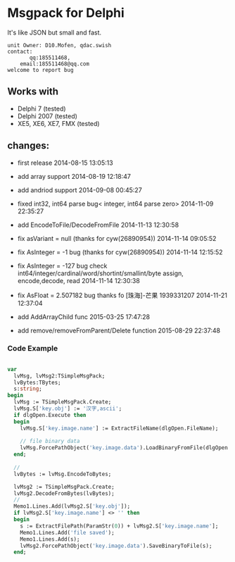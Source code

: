 # Msgpack for Delphi

It's like JSON but small and fast.

```
unit Owner: D10.Mofen, qdac.swish
contact:
       qq:185511468, 
    email:185511468@qq.com
welcome to report bug
```

Works with
--------
* Delphi 7 (tested)
* Delphi 2007 (tested)
* XE5, XE6, XE7, FMX (tested)

changes:
--------
   + first release
     2014-08-15 13:05:13

   + add array support
     2014-08-19 12:18:47

   + add andriod support
     2014-09-08 00:45:27
	
   * fixed int32, int64 parse bug< integer, int64 parse zero>
     2014-11-09 22:35:27

   + add EncodeToFile/DecodeFromFile
     2014-11-13 12:30:58

   * fix  asVariant = null (thanks for cyw(26890954))
     2014-11-14 09:05:52

   * fix AsInteger = -1 bug (thanks for cyw(26890954))
     2014-11-14 12:15:52

   * fix AsInteger = -127 bug
     check int64/integer/cardinal/word/shortint/smallint/byte assign, encode,decode, read
     2014-11-14 12:30:38

   * fix AsFloat = 2.507182 bug
     thanks fo [珠海]-芒果  1939331207
     2014-11-21 12:37:04

   * add AddArrayChild func
     2015-03-25 17:47:28

   * add remove/removeFromParent/Delete function
     2015-08-29 22:37:48

  
### Code Example
```Pascal

var
  lvMsg, lvMsg2:TSimpleMsgPack;
  lvBytes:TBytes;
  s:string;
begin
  lvMsg := TSimpleMsgPack.Create;
  lvMsg.S['key.obj'] := '汉字,ascii';
  if dlgOpen.Execute then
  begin
    lvMsg.S['key.image.name'] := ExtractFileName(dlgOpen.FileName);
    
    // file binary data
    lvMsg.ForcePathObject('key.image.data').LoadBinaryFromFile(dlgOpen.FileName);
  end;
  
  //
  lvBytes := lvMsg.EncodeToBytes;

  lvMsg2 := TSimpleMsgPack.Create;
  lvMsg2.DecodeFromBytes(lvBytes);
  //
  Memo1.Lines.Add(lvMsg2.S['key.obj']);
  if lvMsg2.S['key.image.name'] <> '' then
  begin
    s := ExtractFilePath(ParamStr(0)) + lvMsg2.S['key.image.name'];
    Memo1.Lines.Add('file saved');
    Memo1.Lines.Add(s);
    lvMsg2.ForcePathObject('key.image.data').SaveBinaryToFile(s);    
  end;
  
  ```
